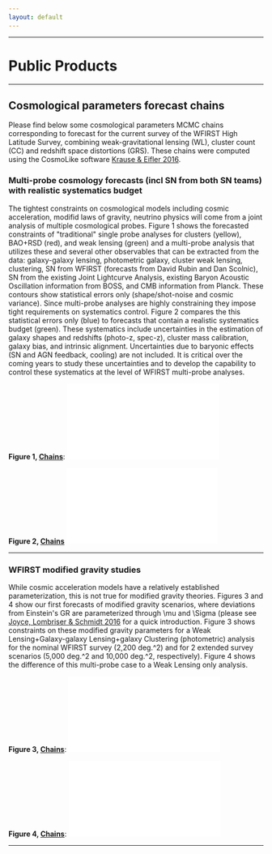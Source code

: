 ```yaml
---
layout: default
---
```


***

# Public Products

***

## Cosmological parameters forecast chains

Please find below some cosmological parameters MCMC chains corresponding to forecast for the current survey of the WFIRST High Latitude Survey, combining weak-gravitational lensing (WL), cluster count (CC) and redshift space distortions (GRS). These chains were computed using the CosmoLike software [Krause & Eifler 2016](https://arxiv.org/abs/1601.05779).

### Multi-probe cosmology forecasts (incl SN from both SN teams) with realistic systematics budget

The tightest constraints on cosmological models including cosmic acceleration, modifid laws of gravity, neutrino physics will come from a joint analysis of multiple cosmological probes. Figure 1 shows the forecasted constraints of "traditional" single probe analyses for clusters (yellow), BAO+RSD (red), and weak lensing (green) and a multi-probe analysis that utilizes these and several other observables that can be extracted from the data: galaxy-galaxy lensing, photometric galaxy, cluster weak lensing, clustering, SN from WFIRST (forecasts from David Rubin and Dan Scolnic), SN from the existing Joint Lightcurve Analysis, existing Baryon Acoustic Oscillation information from BOSS, and CMB information from Planck. These contours show statistical errors only (shape/shot-noise and cosmic variance). Since multi-probe analyses are highly constraining they impose tight requirements on systematics control. Figure 2 compares the this statistical errors only (blue) to forecasts that contain a realistic systematics budget (green). These systematics include uncertainties in the estimation of galaxy shapes and redshifts (photo-z, spec-z), cluster mass calibration, galaxy bias, and intrinsic alignment. Uncertainties due to baryonic effects (SN and AGN feedback, cooling) are not included. It is critical over the coming years to study these uncertainties and to develop the capability to control these systematics at the level of WFIRST multi-probe analyses.

**Figure 1, [Chains](https://www.dropbox.com/sh/3apd0js4ncnwkcj/AADIQY3f73DG84FqVGZVWx_Ga/chains_Fig1_WFIRST_ini_vs_multi_pdf?dl=0)**:
![Figure 1:](/images/WFIRST_ini_vs_multi.pdf)

**Figure 2, [Chains](https://www.dropbox.com/sh/3apd0js4ncnwkcj/AAD_aeLCVlCRoh1gPz2453DNa/chains_Fig2_WFIRST_multi_probe_pdf?dl=0)**
![Figure 2:](/images/WFIRST_multi_probe.pdf)

***

### WFIRST modified gravity studies

While cosmic acceleration models have a relatively established parameterization, this is not true for modified gravity theories. Figures 3 and 4 show our first forecasts of modified gravity scenarios, where deviations from Einstein's GR are parameterized through \mu and \Sigma (please see [Joyce, Lombriser & Schmidt 2016](https://arxiv.org/abs/1601.06133) for a quick introduction. Figure 3 shows constraints on these modified gravity parameters for a Weak Lensing+Galaxy-galaxy Lensing+galaxy Clustering (photometric) analysis for the nominal WFIRST survey (2,200 deg.^2) and for 2 extended survey scenarios (5,000 deg.^2 and 10,000 deg.^2, respectively). Figure 4 shows the difference of this multi-probe case to a Weak Lensing only analysis.

**Figure 3, [Chains](https://www.dropbox.com/sh/3apd0js4ncnwkcj/AADW64Oo_ksSMsJBYw5Zip0Ia/chains_Fig3_WFIRST_extended_MG_pdf?dl=0)**:
![Figure 3:](/images/WFIRST_extended_MG.pdf)

**Figure 4, [Chains](https://www.dropbox.com/sh/3apd0js4ncnwkcj/AACRxHbP57_RcRkjg12oAAaYa/chains_Fig4_WFIRST_shear_vs_MP_pdf?dl=0)**:
![Figure 4:](/images/WFIRST_shear_vs_MP.pdf)

***




